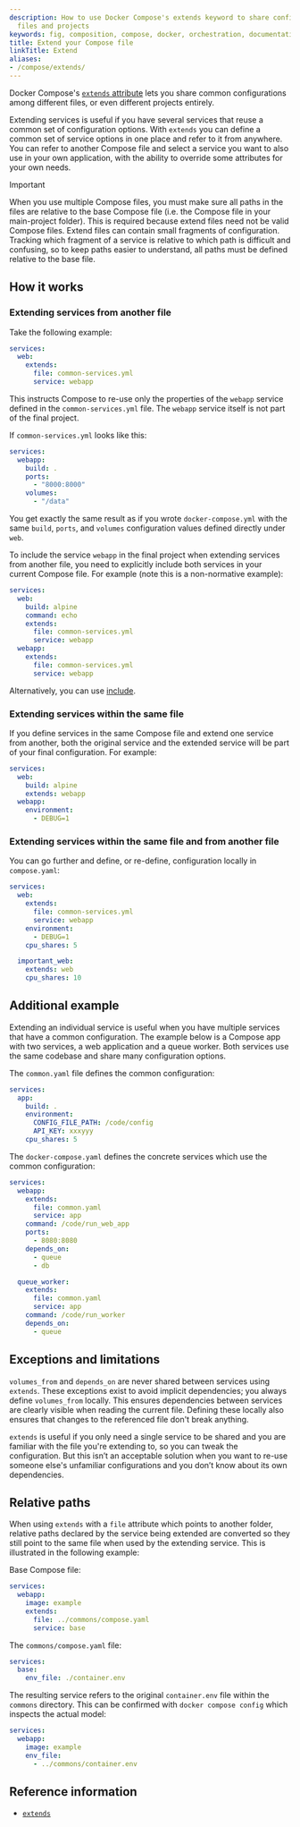 ```yaml
---
description: How to use Docker Compose's extends keyword to share configuration between
  files and projects
keywords: fig, composition, compose, docker, orchestration, documentation, docs
title: Extend your Compose file
linkTitle: Extend
aliases:
- /compose/extends/
---
```


Docker Compose's [`extends` attribute](../../../reference/compose-file/services.md#extends)
lets you share common configurations among different files, or even different
projects entirely.

Extending services is useful if you have several services that reuse a common
set of configuration options. With `extends` you can define a common set of
service options in one place and refer to it from anywhere. You can refer to
another Compose file and select a service you want to also use in your own
application, with the ability to override some attributes for your own needs.

> [!IMPORTANT]
>
> When you use multiple Compose files, you must make sure all paths in the files
are relative to the base Compose file (i.e. the Compose file in your main-project folder). This is required because extend files
need not be valid Compose files. Extend files can contain small fragments of
configuration. Tracking which fragment of a service is relative to which path is
difficult and confusing, so to keep paths easier to understand, all paths must
be defined relative to the base file.

## How it works

### Extending services from another file

Take the following example:

```yaml
services:
  web:
    extends:
      file: common-services.yml
      service: webapp
```

This instructs Compose to re-use only the properties of the `webapp` service
defined in the `common-services.yml` file. The `webapp` service itself is not part of the final project.

If `common-services.yml`
looks like this:

```yaml
services:
  webapp:
    build: .
    ports:
      - "8000:8000"
    volumes:
      - "/data"
```
You get exactly the same result as if you wrote
`docker-compose.yml` with the same `build`, `ports`, and `volumes` configuration
values defined directly under `web`.

To include the service `webapp` in the final project when extending services from another file, you need to explicitly include both services in your current Compose file. For example (note this is a non-normative example):

```yaml
services:
  web:
    build: alpine
    command: echo
    extends:
      file: common-services.yml
      service: webapp
  webapp:
    extends:
      file: common-services.yml
      service: webapp
```

Alternatively, you can use [include](include.md).

### Extending services within the same file

If you define services in the same Compose file and extend one service from another, both the original service and the extended service will be part of your final configuration. For example:

```yaml
services:
  web:
    build: alpine
    extends: webapp
  webapp:
    environment:
      - DEBUG=1
```

### Extending services within the same file and from another file

You can go further and define, or re-define, configuration locally in
`compose.yaml`:

```yaml
services:
  web:
    extends:
      file: common-services.yml
      service: webapp
    environment:
      - DEBUG=1
    cpu_shares: 5

  important_web:
    extends: web
    cpu_shares: 10
```

## Additional example

Extending an individual service is useful when you have multiple services that
have a common configuration. The example below is a Compose app with two
services, a web application and a queue worker. Both services use the same
codebase and share many configuration options.

The `common.yaml` file defines the common configuration:

```yaml
services:
  app:
    build: .
    environment:
      CONFIG_FILE_PATH: /code/config
      API_KEY: xxxyyy
    cpu_shares: 5
```

The `docker-compose.yaml` defines the concrete services which use the common
configuration:

```yaml
services:
  webapp:
    extends:
      file: common.yaml
      service: app
    command: /code/run_web_app
    ports:
      - 8080:8080
    depends_on:
      - queue
      - db

  queue_worker:
    extends:
      file: common.yaml
      service: app
    command: /code/run_worker
    depends_on:
      - queue
```

## Exceptions and limitations

`volumes_from` and `depends_on` are never shared between services using
`extends`. These exceptions exist to avoid implicit dependencies; you always
define `volumes_from` locally. This ensures dependencies between services are
clearly visible when reading the current file. Defining these locally also
ensures that changes to the referenced file don't break anything.

`extends` is useful if you only need a single service to be shared and you are
familiar with the file you're extending to, so you can tweak the
configuration. But this isn’t an acceptable solution when you want to re-use
someone else's unfamiliar configurations and you don’t know about its own
dependencies.

## Relative paths

When using `extends` with a `file` attribute which points to another folder, relative paths
declared by the service being extended are converted so they still point to the
same file when used by the extending service. This is illustrated in the following example:

Base Compose file:
```yaml
services:
  webapp:
    image: example
    extends:
      file: ../commons/compose.yaml
      service: base
```

The `commons/compose.yaml` file:
```yaml
services:
  base:
    env_file: ./container.env
```

The resulting service refers to the original `container.env` file
within the `commons` directory. This can be confirmed with `docker compose config`
which inspects the actual model:
```yaml
services:
  webapp:
    image: example
    env_file:
      - ../commons/container.env
```

## Reference information

- [`extends`](../../../reference/compose-file/services.md#extends)
